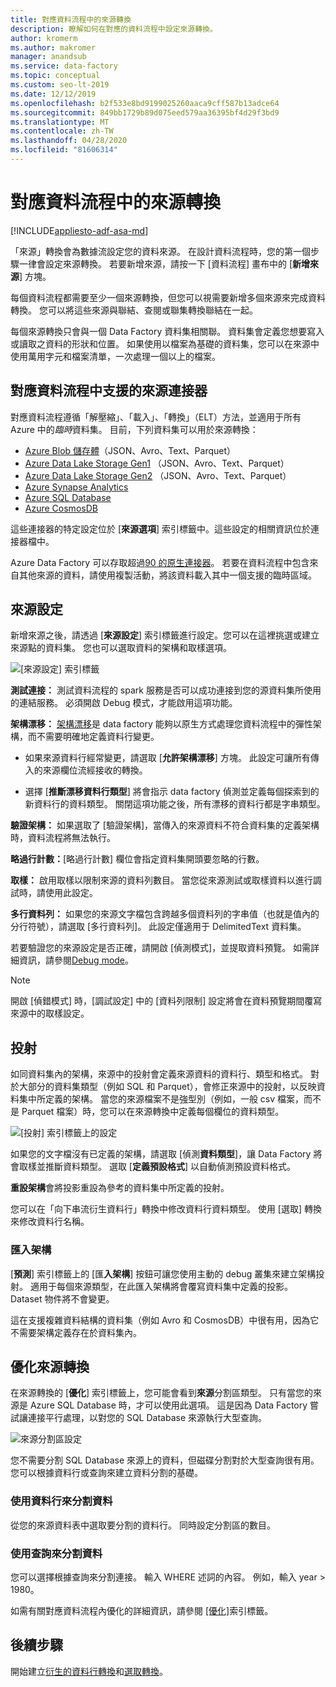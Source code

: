```yaml
---
title: 對應資料流程中的來源轉換
description: 瞭解如何在對應的資料流程中設定來源轉換。
author: kromerm
ms.author: makromer
manager: anandsub
ms.service: data-factory
ms.topic: conceptual
ms.custom: seo-lt-2019
ms.date: 12/12/2019
ms.openlocfilehash: b2f533e8bd9199025260aaca9cff587b13adce64
ms.sourcegitcommit: 849bb1729b89d075eed579aa36395bf4d29f3bd9
ms.translationtype: MT
ms.contentlocale: zh-TW
ms.lasthandoff: 04/28/2020
ms.locfileid: "81606314"
---
```

# <a name="source-transformation-in-mapping-data-flow"></a>對應資料流程中的來源轉換 

[!INCLUDE[appliesto-adf-asa-md](includes/appliesto-adf-asa-md.md)]

「來源」轉換會為數據流設定您的資料來源。 在設計資料流程時，您的第一個步驟一律會設定來源轉換。 若要新增來源，請按一下 [資料流程] 畫布中的 [**新增來源**] 方塊。

每個資料流程都需要至少一個來源轉換，但您可以視需要新增多個來源來完成資料轉換。 您可以將這些來源與聯結、查閱或聯集轉換聯結在一起。

每個來源轉換只會與一個 Data Factory 資料集相關聯。 資料集會定義您想要寫入或讀取之資料的形狀和位置。 如果使用以檔案為基礎的資料集，您可以在來源中使用萬用字元和檔案清單，一次處理一個以上的檔案。

## <a name="supported-source-connectors-in-mapping-data-flow"></a>對應資料流程中支援的來源連接器

對應資料流程遵循「解壓縮」、「載入」、「轉換」（ELT）方法，並適用于所有 Azure 中的*臨時*資料集。 目前，下列資料集可以用於來源轉換：
    
* [Azure Blob 儲存體](connector-azure-blob-storage.md#mapping-data-flow-properties)（JSON、Avro、Text、Parquet）
* [Azure Data Lake Storage Gen1](connector-azure-data-lake-store.md#mapping-data-flow-properties) （JSON、Avro、Text、Parquet）
* [Azure Data Lake Storage Gen2](connector-azure-data-lake-storage.md#mapping-data-flow-properties) （JSON、Avro、Text、Parquet）
* [Azure Synapse Analytics](connector-azure-sql-data-warehouse.md#mapping-data-flow-properties)
* [Azure SQL Database](connector-azure-sql-database.md#mapping-data-flow-properties)
* [Azure CosmosDB](connector-azure-cosmos-db.md#mapping-data-flow-properties)

這些連接器的特定設定位於 [**來源選項**] 索引標籤中。這些設定的相關資訊位於連接器檔中。 

Azure Data Factory 可以存取超過[90 的原生連接器](connector-overview.md)。 若要在資料流程中包含來自其他來源的資料，請使用複製活動，將該資料載入其中一個支援的臨時區域。

## <a name="source-settings"></a>來源設定

新增來源之後，請透過 [**來源設定**] 索引標籤進行設定。您可以在這裡挑選或建立來源點的資料集。 您也可以選取資料的架構和取樣選項。

![[來源設定] 索引標籤](media/data-flow/source1.png "[來源設定] 索引標籤")

**測試連接：** 測試資料流程的 spark 服務是否可以成功連接到您的源資料集所使用的連結服務。 必須開啟 Debug 模式，才能啟用這項功能。

**架構漂移：** [架構漂移](concepts-data-flow-schema-drift.md)是 data factory 能夠以原生方式處理您資料流程中的彈性架構，而不需要明確地定義資料行變更。

* 如果來源資料行經常變更，請選取 [**允許架構漂移**] 方塊。 此設定可讓所有傳入的來源欄位流經接收的轉換。

* 選擇 [**推斷漂移資料行類型**] 將會指示 data factory 偵測並定義每個探索到的新資料行的資料類型。 關閉這項功能之後，所有漂移的資料行都是字串類型。

**驗證架構：** 如果選取了 [驗證架構]，當傳入的來源資料不符合資料集的定義架構時，資料流程將無法執行。

**略過行計數：**[略過行計數] 欄位會指定資料集開頭要忽略的行數。

**取樣：** 啟用取樣以限制來源的資料列數目。 當您從來源測試或取樣資料以進行調試時，請使用此設定。

**多行資料列：** 如果您的來源文字檔包含跨越多個資料列的字串值（也就是值內的分行符號），請選取 [多行資料列]。 此設定僅適用于 DelimitedText 資料集。

若要驗證您的來源設定是否正確，請開啟 [偵測模式]，並提取資料預覽。 如需詳細資訊，請參閱[Debug mode](concepts-data-flow-debug-mode.md)。

> [!NOTE]
> 開啟 [偵錯模式] 時，[調試設定] 中的 [資料列限制] 設定將會在資料預覽期間覆寫來源中的取樣設定。

## <a name="projection"></a>投射

如同資料集內的架構，來源中的投射會定義來源資料的資料行、類型和格式。 對於大部分的資料集類型（例如 SQL 和 Parquet），會修正來源中的投射，以反映資料集中所定義的架構。 當您的來源檔案不是強型別（例如，一般 csv 檔案，而不是 Parquet 檔案）時，您可以在來源轉換中定義每個欄位的資料類型。

![[投射] 索引標籤上的設定](media/data-flow/source3.png "投射")

如果您的文字檔沒有已定義的架構，請選取 [偵測**資料類型**]，讓 Data Factory 將會取樣並推斷資料類型。 選取 [**定義預設格式**] 以自動偵測預設資料格式。

**重設架構**會將投影重設為參考的資料集中所定義的投射。

您可以在「向下串流衍生資料行」轉換中修改資料行資料類型。 使用 [選取] 轉換來修改資料行名稱。

### <a name="import-schema"></a>匯入架構

[**預測**] 索引標籤上的 [匯**入架構**] 按鈕可讓您使用主動的 debug 叢集來建立架構投射。 適用于每個來源類型，在此匯入架構將會覆寫資料集中定義的投影。 Dataset 物件將不會變更。

這在支援複雜資料結構的資料集（例如 Avro 和 CosmosDB）中很有用，因為它不需要架構定義存在於資料集內。

## <a name="optimize-the-source-transformation"></a>優化來源轉換

在來源轉換的 [**優化**] 索引標籤上，您可能會看到**來源**分割區類型。 只有當您的來源是 Azure SQL Database 時，才可以使用此選項。 這是因為 Data Factory 嘗試讓連接平行處理，以對您的 SQL Database 來源執行大型查詢。

![來源分割區設定](media/data-flow/sourcepart3.png "分割")

您不需要分割 SQL Database 來源上的資料，但磁碟分割對於大型查詢很有用。 您可以根據資料行或查詢來建立資料分割的基礎。

### <a name="use-a-column-to-partition-data"></a>使用資料行來分割資料

從您的來源資料表中選取要分割的資料行。 同時設定分割區的數目。

### <a name="use-a-query-to-partition-data"></a>使用查詢來分割資料

您可以選擇根據查詢來分割連接。 輸入 WHERE 述詞的內容。 例如，輸入 year > 1980。

如需有關對應資料流程內優化的詳細資訊，請參閱 [[優化]](concepts-data-flow-overview.md#optimize)索引標籤。

## <a name="next-steps"></a>後續步驟

開始建立[衍生的資料行轉換](data-flow-derived-column.md)和[選取轉換](data-flow-select.md)。
